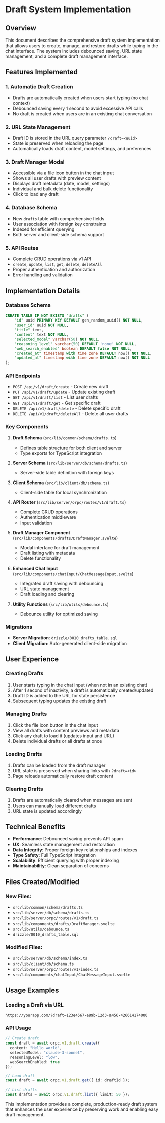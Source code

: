 # Draft System Implementation

## Overview

This document describes the comprehensive draft system implementation that allows users to create, manage, and restore drafts while typing in the chat interface. The system includes debounced saving, URL state management, and a complete draft management interface.

## Features Implemented

### 1. **Automatic Draft Creation**
- Drafts are automatically created when users start typing (no chat context)
- Debounced saving every 1 second to avoid excessive API calls
- No draft is created when users are in an existing chat conversation

### 2. **URL State Management**
- Draft ID is stored in the URL query parameter `?draft=<uuid>`
- State is preserved when reloading the page
- Automatically loads draft content, model settings, and preferences

### 3. **Draft Manager Modal**
- Accessible via a file icon button in the chat input
- Shows all user drafts with preview content
- Displays draft metadata (date, model, settings)
- Individual and bulk delete functionality
- Click to load any draft

### 4. **Database Schema**
- New `drafts` table with comprehensive fields
- User association with foreign key constraints
- Indexed for efficient querying
- Both server and client-side schema support

### 5. **API Routes**
- Complete CRUD operations via v1 API
- `create`, `update`, `list`, `get`, `delete`, `deleteAll`
- Proper authentication and authorization
- Error handling and validation

## Implementation Details

### Database Schema

```sql
CREATE TABLE IF NOT EXISTS "drafts" (
    "id" uuid PRIMARY KEY DEFAULT gen_random_uuid() NOT NULL,
    "user_id" uuid NOT NULL,
    "title" text,
    "content" text NOT NULL,
    "selected_model" varchar(50) NOT NULL,
    "reasoning_level" varchar(50) DEFAULT 'none' NOT NULL,
    "web_search_enabled" boolean DEFAULT false NOT NULL,
    "created_at" timestamp with time zone DEFAULT now() NOT NULL,
    "updated_at" timestamp with time zone DEFAULT now() NOT NULL
);
```

### API Endpoints

- `POST /api/v1/draft/create` - Create new draft
- `PUT /api/v1/draft/update` - Update existing draft
- `GET /api/v1/draft/list` - List user drafts
- `GET /api/v1/draft/get` - Get specific draft
- `DELETE /api/v1/draft/delete` - Delete specific draft  
- `DELETE /api/v1/draft/deleteAll` - Delete all user drafts

### Key Components

1. **Draft Schema** (`src/lib/common/schema/drafts.ts`)
   - Defines table structure for both client and server
   - Type exports for TypeScript integration

2. **Server Schema** (`src/lib/server/db/schema/drafts.ts`)
   - Server-side table definition with foreign keys

3. **Client Schema** (`src/lib/client/db/schema.ts`)
   - Client-side table for local synchronization

4. **API Router** (`src/lib/server/orpc/routes/v1/draft.ts`)
   - Complete CRUD operations
   - Authentication middleware
   - Input validation

5. **Draft Manager Component** (`src/lib/components/drafts/DraftManager.svelte`)
   - Modal interface for draft management
   - Draft listing with metadata
   - Delete functionality

6. **Enhanced Chat Input** (`src/lib/components/chatInput/ChatMessageInput.svelte`)
   - Integrated draft saving with debouncing
   - URL state management
   - Draft loading and clearing

7. **Utility Functions** (`src/lib/utils/debounce.ts`)
   - Debounce utility for optimized saving

### Migrations

- **Server Migration**: `drizzle/0010_drafts_table.sql`
- **Client Migration**: Auto-generated client-side migration

## User Experience

### Creating Drafts
1. User starts typing in the chat input (when not in an existing chat)
2. After 1 second of inactivity, a draft is automatically created/updated
3. Draft ID is added to the URL for state persistence
4. Subsequent typing updates the existing draft

### Managing Drafts
1. Click the file icon button in the chat input
2. View all drafts with content previews and metadata
3. Click any draft to load it (updates input and URL)
4. Delete individual drafts or all drafts at once

### Loading Drafts
1. Drafts can be loaded from the draft manager
2. URL state is preserved when sharing links with `?draft=<id>`
3. Page reloads automatically restore draft content

### Clearing Drafts
1. Drafts are automatically cleared when messages are sent
2. Users can manually load different drafts
3. URL state is updated accordingly

## Technical Benefits

- **Performance**: Debounced saving prevents API spam
- **UX**: Seamless state management and restoration
- **Data Integrity**: Proper foreign key relationships and indexes
- **Type Safety**: Full TypeScript integration
- **Scalability**: Efficient querying with proper indexing
- **Maintainability**: Clean separation of concerns

## Files Created/Modified

### New Files:
- `src/lib/common/schema/drafts.ts`
- `src/lib/server/db/schema/drafts.ts`
- `src/lib/server/orpc/routes/v1/draft.ts`
- `src/lib/components/drafts/DraftManager.svelte`
- `src/lib/utils/debounce.ts`
- `drizzle/0010_drafts_table.sql`

### Modified Files:
- `src/lib/server/db/schema/index.ts`
- `src/lib/client/db/schema.ts`
- `src/lib/server/orpc/routes/v1/index.ts`
- `src/lib/components/chatInput/ChatMessageInput.svelte`

## Usage Examples

### Loading a Draft via URL
```
https://yourapp.com/?draft=123e4567-e89b-12d3-a456-426614174000
```

### API Usage
```typescript
// Create draft
const draft = await orpc.v1.draft.create({
  content: "Hello world",
  selectedModel: "claude-3-sonnet",
  reasoningLevel: "low",
  webSearchEnabled: true
});

// Load draft
const draft = await orpc.v1.draft.get({ id: draftId });

// List drafts
const drafts = await orpc.v1.draft.list({ limit: 50 });
```

This implementation provides a complete, production-ready draft system that enhances the user experience by preserving work and enabling easy draft management.